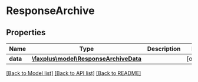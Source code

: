 # ResponseArchive

## Properties
Name | Type | Description | Notes
------------ | ------------- | ------------- | -------------
**data** | [**\faxplus\model\ResponseArchiveData**](ResponseArchiveData.md) |  | [optional] 

[[Back to Model list]](../README.md#documentation-for-models) [[Back to API list]](../README.md#documentation-for-api-endpoints) [[Back to README]](../README.md)


